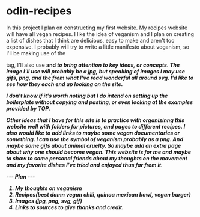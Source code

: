 # odin-recipes
In this project I plan on constructing my first website.
My recipes website will have all vegan recipes.
I like the idea of veganism and I plan on creating a list of
dishes that I think are delicious, easy to make and aren't too expensive.
I probably will try to write a little manifesto about veganism, so I'll be
making use of the <p> tag, I'll also use <strong> and <em> to bring attention to
key ideas, or concepts. The image I'll use will probably be a jpg, but speaking
of images I may use gifs, png, and the from what I've read wonderful all around svg.
I'd like to see how they each end up looking on the site.

I don't know if it's worth noting but I do intend on setting up the boilerplate without copying and pasting, or even looking at the examples provided by TOP.

Other ideas that I have for this site is to practice with organizinng this website well with folders for pictures, and pages to different recipes. I also would like to add links to maybe some vegan documentaries or something. I can use the symbol of veganism probably as a png. And maybe some gifs about animal cruelty. So maybe add an extra page about why one should become vegan. This website is for me and maybe to show to some personal friends about my thoughts on the movement and my favorite dishes I've tried and enjoyed thus far from it.

--- Plan ---
1. My thoughts on veganism
2. Recipes(best damn vegan chili, quinoa mexican bowl, vegan burger)
3. Images (jpg, png, svg, gif)
4. Links to sources to give thanks and credit.
